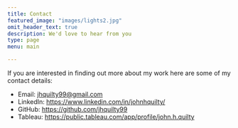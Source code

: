 ```yaml
---
title: Contact
featured_image: "images/lights2.jpg"
omit_header_text: true
description: We'd love to hear from you
type: page
menu: main

---
```


If you are interested in finding out more about my work here are some of my contact details:
- Email: jhquilty99@gmail.com
- LinkedIn: https://www.linkedin.com/in/johnhquilty/
- GitHub: https://github.com/jhquilty99 
- Tableau: https://public.tableau.com/app/profile/john.h.quilty 
